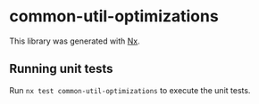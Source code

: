 # common-util-optimizations

This library was generated with [Nx](https://nx.dev).

## Running unit tests

Run `nx test common-util-optimizations` to execute the unit tests.
